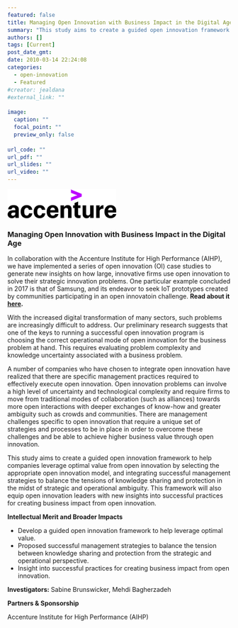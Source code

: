 ```yaml
---
featured: false
title: Managing Open Innovation with Business Impact in the Digital Age
summary: "This study aims to create a guided open innovation framework to help companies leverage optimal value from open innovation."
authors: []
tags: [Current]
post_date_gmt:
date: 2010-03-14 22:24:08
categories:
  - open-innovation
  - Featured
#creator: jealdana
#external_link: ""

image:
  caption: ""
  focal_point: ""
  preview_only: false

url_code: ""
url_pdf: ""
url_slides: ""
url_video: ""
---
```

![featured](acc-logo.PNG)  

### **Managing Open Innovation with Business Impact in the Digital Age**

In collaboration with the Accenture Institute for High Performance (AIHP), we have implemented a series of open innovation (OI) case studies to generate new insights on how large, innovative firms use open innovation to solve their strategic innovation problems. One particular example concluded in 2017 is that of Samsung, and its endeavor to seek IoT prototypes created by communities participating in an open innovatoin challenge. **Read about it [here](https://www.accenture.com/t00010101t000000__w__/gb-en/_acnmedia/pdf-43/accenture-open-innovation-at-samsung.pdf).**

With the increased digital transformation of many sectors, such problems are increasingly difficult to address. Our preliminary research suggests that one of the keys to running a successful open innovation program is choosing the correct operational mode of open innovation for the business problem at hand. This requires evaluating problem complexity and knowledge uncertainty associated with a business problem.

A number of companies who have chosen to integrate open innovation have realized that there are specific management practices required to effectively execute open innovation. Open innovation problems can involve a high level of uncertainty and technological complexity and require firms to move from traditional modes of collaboration (such as alliances) towards more open interactions with deeper exchanges of know-how and greater ambiguity such as crowds and communities. There are management challenges specific to open innovation that require a unique set of strategies and processes to be in place in order to overcome these challenges and be able to achieve higher business value through open innovation.

This study aims to create a guided open innovation framework to help companies leverage optimal value from open innovation by selecting the appropriate open innovation model, and integrating successful management strategies to balance the tensions of knowledge sharing and protection in the midst of strategic and operational ambiguity. This framework will also equip open innovation leaders with new insights into successful practices for creating business impact from open innovation.

**Intellectual Merit and Broader Impacts**

*   Develop a guided open innovation framework to help leverage optimal value.
*   Proposed successful management strategies to balance the tension between knowledge sharing and protection from the strategic and operational perspective.
*   Insight into successful practices for creating business impact from open innovation.

**Investigators:** Sabine Brunswicker, Mehdi Bagherzadeh

**Partners & Sponsorship**

Accenture Institute for High Performance (AIHP)
